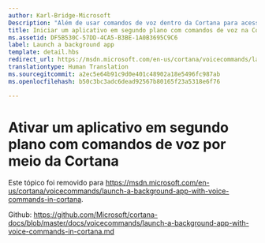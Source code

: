 ```yaml
---
author: Karl-Bridge-Microsoft
Description: "Além de usar comandos de voz dentro da Cortana para acessar os recursos do sistema, você também pode estender a Cortana com recursos e funcionalidade de um aplicativo em segundo plano usando comandos de voz que especificam uma ação ou comando para execução dentro do aplicativo."
title: Iniciar um aplicativo em segundo plano com comandos de voz na Cortana
ms.assetid: DF5B530C-57DD-4CA5-B3BE-1A0B3695C9C6
label: Launch a background app
template: detail.hbs
redirect_url: https://msdn.microsoft.com/en-us/cortana/voicecommands/launch-a-background-app-with-voice-commands-in-cortana
translationtype: Human Translation
ms.sourcegitcommit: a2ec5e64b91c9d0e401c48902a18e5496fc987ab
ms.openlocfilehash: b50c3bc3adc6dead92567b80165f23a5318e6f76

---
```


# Ativar um aplicativo em segundo plano com comandos de voz por meio da Cortana

Este tópico foi removido para https://msdn.microsoft.com/en-us/cortana/voicecommands/launch-a-background-app-with-voice-commands-in-cortana.

Github: https://github.com/Microsoft/cortana-docs/blob/master/docs/voicecommands/launch-a-background-app-with-voice-commands-in-cortana.md



<!--HONumber=Jul16_HO1-->


